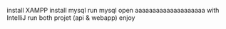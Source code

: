 install XAMPP
install mysql
run mysql
open aaaaaaaaaaaaaaaaaaaa with IntelliJ
run both projet (api & webapp)
enjoy

